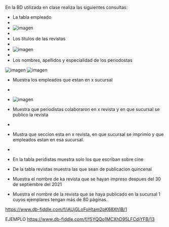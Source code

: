 En la BD utilizada en clase realiza las siguientes consultas:

* La tabla empleado
* 
* ![imagen](https://user-images.githubusercontent.com/103067169/170728602-9621be64-f317-479d-811f-b7d994b5fc4b.png)
* 
* Los titulos de las revistas
* 
* ![imagen](https://user-images.githubusercontent.com/103067169/170729005-e6f4cf8a-0c29-4653-aaff-2fc86081e0d5.png)
* 
* Los nombres, apellidos y especialidad de los periodostas

![imagen](https://user-images.githubusercontent.com/103067169/170729639-92b5d7da-9f87-4452-86c0-6eac5c4692cc.png)
![imagen](https://user-images.githubusercontent.com/103067169/170729812-d97ec4c2-b3d7-4629-b249-7d55b643b589.png)

* Muestra los empleados que estan en x sucursal
* 
* ![imagen](https://user-images.githubusercontent.com/103067169/170734844-0ba13e03-e6f3-4d93-ab20-bcd345c68ae7.png)

* Muestra que periodistas colaboraron en x revista y en que sucursal se publico la revista
* 
* Mustra que seccion esta en x revista, en que sucursal se imprimio y que empleados estan en esa sucursal.
* 
* En la tabla peridistas muestra solo los que escriban sobre cine
* De la tabla revistas muestra las que sean de publicacion quincenal
* Muestra el nombre de ka revista que se hayan impreso despues del 30 de septiembre del 2021
* Muestra el nombre de la revista que se haya publicado en la sucursal 1 cuyos ejemplares tengan más de 80 páginas.

https://www.db-fiddle.com/f/iAUjGLoFoHtam2pK68Xh1B/1

EJEMPLO
https://www.db-fiddle.com/f/f5YQQo1MCXhD95LFCdiYFB/13



